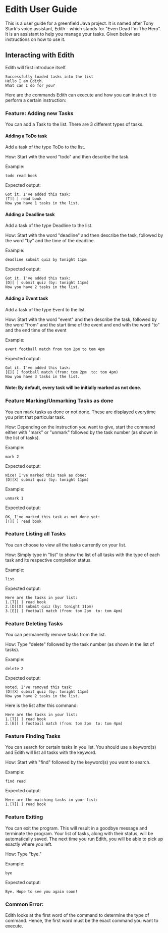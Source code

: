# Edith User Guide

This is a user guide for a greenfield Java project. 
It is named after Tony Stark's voice assistant, Edith - which stands for "Even Dead I'm The Hero".
It is an assistant to help you manage your tasks.
Given below are instructions on how to use it.

## Interacting with Edith

Edith will first introduce itself.

```
Successfully loaded tasks into the list
Hello I am Edith.
What can I do for you?
```

Here are the commands Edith can execute 
and how you can instruct it to perform a certain instruction:

### Feature: Adding new Tasks

You can add a Task to the list. There are 3 different types of tasks.

#### Adding a ToDo task
Add a task of the type ToDo to the list.

How: Start with the word "todo" and then describe the task.

Example:

    todo read book

Expected output: 
```
Got it. I've added this task:
[T][ ] read book
Now you have 1 tasks in the list.
```
#### Adding a Deadline task
Add a task of the type Deadline to the list.

How: Start with the word "deadline" and then describe the task,
followed by the word "by" and the time of the deadline.

Example:

    deadline submit quiz by tonight 11pm

Expected output:
```
Got it. I've added this task:
[D][ ] submit quiz (by: tonight 11pm)
Now you have 2 tasks in the list.
```
#### Adding a Event task
Add a task of the type Event to the list.

How: Start with the word "event" and then describe the task,
followed by the word "from" and the start time of the event
and end with the word "to" and the end time of the event

Example:

    event football match from tom 2pm to tom 4pm

Expected output:
```
Got it. I've added this task:
[E][ ] football match (from: tom 2pm  to: tom 4pm)
Now you have 3 tasks in the list.  
```

#### Note: By default, every task will be initially marked as not done.

### Feature Marking/Unmarking Tasks as done
You can mark tasks as done or not done. These are displayed everytime 
you print that particular task.


How: Depending on the instruction you want to give,
start the command either with "mark" or "unmark" followed by the task number
(as shown in the list of tasks).

Example:

    mark 2

Expected output:
```
Nice! I've marked this task as done:
[D][X] submit quiz (by: tonight 11pm)
```
Example:

    unmark 1

Expected output:
```
OK, I've marked this task as not done yet:
[T][ ] read book
```

### Feature Listing all Tasks
You can choose to view all the tasks currently on your list.

How: Simply type in "list" to show the list of all tasks
with the type of each task and its respective completion status.

Example:

    list

Expected output:
```
Here are the tasks in your list:
1.[T][ ] read book
2.[D][X] submit quiz (by: tonight 11pm)
3.[E][ ] football match (from: tom 2pm  to: tom 4pm)
```

### Feature Deleting Tasks
You can permanently remove tasks from the list.

How: Type "delete" followed by the task number
(as shown in the list of tasks).

Example:

    delete 2

Expected output:
```
Noted. I've removed this task:
[D][X] submit quiz (by: tonight 11pm)
Now you have 2 tasks in the list.
```

Here is the list after this command:
```
Here are the tasks in your list:
1.[T][ ] read book
2.[E][ ] football match (from: tom 2pm  to: tom 4pm)
```

### Feature Finding Tasks
You can search for certain tasks in you list. You should use a keyword(s) and
Edith will list all tasks with the keyword.

How: Start with "find" followed by the keyword(s) you want to search.

Example:

    find read

Expected output:
```
Here are the matching tasks in your list:
1.[T][ ] read book
```

### Feature Exiting
You can exit the program. 
This will result in a goodbye message and terminate the program.
Your list of tasks, along with their status, will be automatically saved.
The next time you run Edith, you will be able to pick up exactly where you left.

How: Type "bye."

Example:

    bye

Expected output:
```
Bye. Hope to see you again soon!
```
### Common Error:
Edith looks at the first word of the command to determine the type of command.
Hence, the first word must be the exact command you want to execute.
